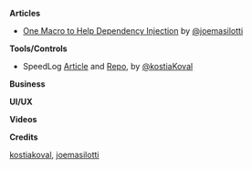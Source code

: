 **Articles**

* [One Macro to Help Dependency Injection](http://masilotti.com/better-dependency-injection) by [@joemasilotti](http://twitter.com/joemasilotti)

**Tools/Controls**

* SpeedLog [Article](https://medium.com/@kostiakoval/swift-log-devil-or-why-println-is-dangerous-46390453353d) and [Repo](https://github.com/kostiakoval/SpeedLog), by [@kostiaKoval](https://twitter.com/kostiaKoval)

**Business**


**UI/UX**


**Videos**

**Credits**

[kostiakoval](https://github.com/kostiakoval), [joemasilotti](https://github.com/kostiakoval)

